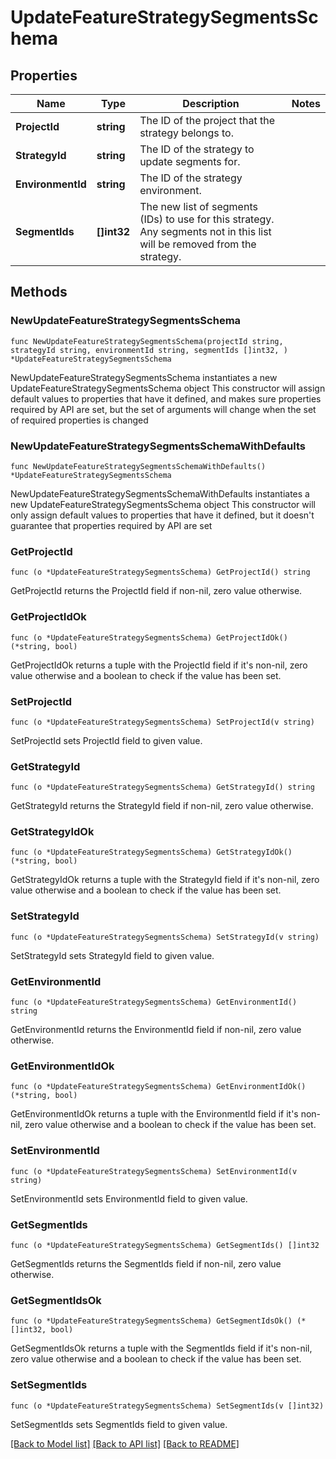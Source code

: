 # UpdateFeatureStrategySegmentsSchema

## Properties

Name | Type | Description | Notes
------------ | ------------- | ------------- | -------------
**ProjectId** | **string** | The ID of the project that the strategy belongs to. | 
**StrategyId** | **string** | The ID of the strategy to update segments for. | 
**EnvironmentId** | **string** | The ID of the strategy environment. | 
**SegmentIds** | **[]int32** | The new list of segments (IDs) to use for this strategy. Any segments not in this list will be removed from the strategy. | 

## Methods

### NewUpdateFeatureStrategySegmentsSchema

`func NewUpdateFeatureStrategySegmentsSchema(projectId string, strategyId string, environmentId string, segmentIds []int32, ) *UpdateFeatureStrategySegmentsSchema`

NewUpdateFeatureStrategySegmentsSchema instantiates a new UpdateFeatureStrategySegmentsSchema object
This constructor will assign default values to properties that have it defined,
and makes sure properties required by API are set, but the set of arguments
will change when the set of required properties is changed

### NewUpdateFeatureStrategySegmentsSchemaWithDefaults

`func NewUpdateFeatureStrategySegmentsSchemaWithDefaults() *UpdateFeatureStrategySegmentsSchema`

NewUpdateFeatureStrategySegmentsSchemaWithDefaults instantiates a new UpdateFeatureStrategySegmentsSchema object
This constructor will only assign default values to properties that have it defined,
but it doesn't guarantee that properties required by API are set

### GetProjectId

`func (o *UpdateFeatureStrategySegmentsSchema) GetProjectId() string`

GetProjectId returns the ProjectId field if non-nil, zero value otherwise.

### GetProjectIdOk

`func (o *UpdateFeatureStrategySegmentsSchema) GetProjectIdOk() (*string, bool)`

GetProjectIdOk returns a tuple with the ProjectId field if it's non-nil, zero value otherwise
and a boolean to check if the value has been set.

### SetProjectId

`func (o *UpdateFeatureStrategySegmentsSchema) SetProjectId(v string)`

SetProjectId sets ProjectId field to given value.


### GetStrategyId

`func (o *UpdateFeatureStrategySegmentsSchema) GetStrategyId() string`

GetStrategyId returns the StrategyId field if non-nil, zero value otherwise.

### GetStrategyIdOk

`func (o *UpdateFeatureStrategySegmentsSchema) GetStrategyIdOk() (*string, bool)`

GetStrategyIdOk returns a tuple with the StrategyId field if it's non-nil, zero value otherwise
and a boolean to check if the value has been set.

### SetStrategyId

`func (o *UpdateFeatureStrategySegmentsSchema) SetStrategyId(v string)`

SetStrategyId sets StrategyId field to given value.


### GetEnvironmentId

`func (o *UpdateFeatureStrategySegmentsSchema) GetEnvironmentId() string`

GetEnvironmentId returns the EnvironmentId field if non-nil, zero value otherwise.

### GetEnvironmentIdOk

`func (o *UpdateFeatureStrategySegmentsSchema) GetEnvironmentIdOk() (*string, bool)`

GetEnvironmentIdOk returns a tuple with the EnvironmentId field if it's non-nil, zero value otherwise
and a boolean to check if the value has been set.

### SetEnvironmentId

`func (o *UpdateFeatureStrategySegmentsSchema) SetEnvironmentId(v string)`

SetEnvironmentId sets EnvironmentId field to given value.


### GetSegmentIds

`func (o *UpdateFeatureStrategySegmentsSchema) GetSegmentIds() []int32`

GetSegmentIds returns the SegmentIds field if non-nil, zero value otherwise.

### GetSegmentIdsOk

`func (o *UpdateFeatureStrategySegmentsSchema) GetSegmentIdsOk() (*[]int32, bool)`

GetSegmentIdsOk returns a tuple with the SegmentIds field if it's non-nil, zero value otherwise
and a boolean to check if the value has been set.

### SetSegmentIds

`func (o *UpdateFeatureStrategySegmentsSchema) SetSegmentIds(v []int32)`

SetSegmentIds sets SegmentIds field to given value.



[[Back to Model list]](../README.md#documentation-for-models) [[Back to API list]](../README.md#documentation-for-api-endpoints) [[Back to README]](../README.md)


